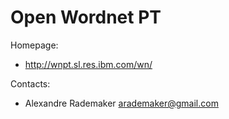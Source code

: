 Open Wordnet PT
===============

Homepage:
* http://wnpt.sl.res.ibm.com/wn/

Contacts: 
* Alexandre Rademaker <arademaker@gmail.com>
